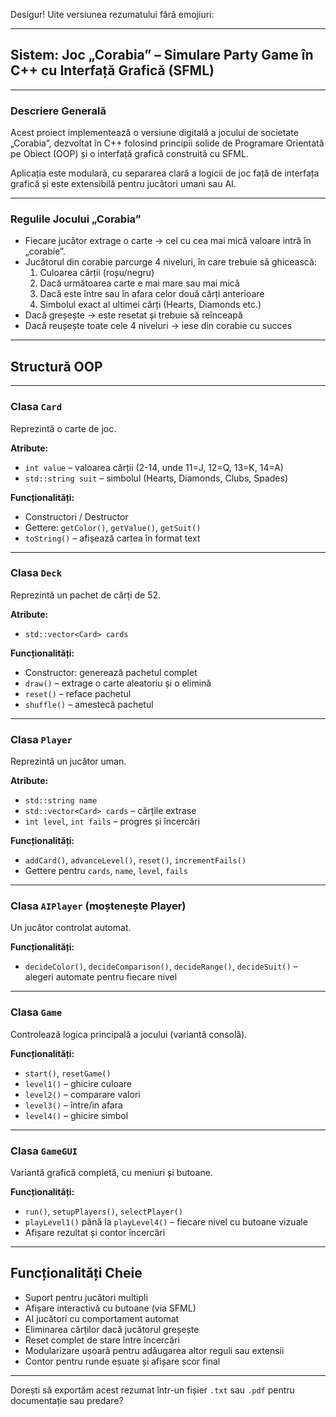 Desigur! Uite versiunea rezumatului fără emojiuri:

---

## Sistem: Joc „Corabia” – Simulare Party Game în C++ cu Interfață Grafică (SFML)

---

### Descriere Generală

Acest proiect implementează o versiune digitală a jocului de societate „Corabia”, dezvoltat în C++ folosind principii solide de Programare Orientată pe Obiect (OOP) și o interfață grafică construită cu SFML.

Aplicația este modulară, cu separarea clară a logicii de joc față de interfața grafică și este extensibilă pentru jucători umani sau AI.

---

### Regulile Jocului „Corabia”

- Fiecare jucător extrage o carte → cel cu cea mai mică valoare intră în „corabie”.
- Jucătorul din corabie parcurge 4 niveluri, în care trebuie să ghicească:
  1. Culoarea cărții (roșu/negru)
  2. Dacă următoarea carte e mai mare sau mai mică
  3. Dacă este între sau în afara celor două cărți anterioare
  4. Simbolul exact al ultimei cărți (Hearts, Diamonds etc.)
- Dacă greșește → este resetat și trebuie să reînceapă
- Dacă reușește toate cele 4 niveluri → iese din corabie cu succes

---

## Structură OOP

---

### Clasa `Card`

Reprezintă o carte de joc.

**Atribute:**
- `int value` – valoarea cărții (2-14, unde 11=J, 12=Q, 13=K, 14=A)
- `std::string suit` – simbolul (Hearts, Diamonds, Clubs, Spades)

**Funcționalități:**
- Constructori / Destructor
- Gettere: `getColor()`, `getValue()`, `getSuit()`
- `toString()` – afișează cartea în format text

---

### Clasa `Deck`

Reprezintă un pachet de cărți de 52.

**Atribute:**
- `std::vector<Card> cards`

**Funcționalități:**
- Constructor: generează pachetul complet
- `draw()` – extrage o carte aleatoriu și o elimină
- `reset()` – reface pachetul
- `shuffle()` – amestecă pachetul

---

### Clasa `Player`

Reprezintă un jucător uman.

**Atribute:**
- `std::string name`
- `std::vector<Card> cards` – cărțile extrase
- `int level`, `int fails` – progres și încercări

**Funcționalități:**
- `addCard()`, `advanceLevel()`, `reset()`, `incrementFails()`
- Gettere pentru `cards`, `name`, `level`, `fails`

---

### Clasa `AIPlayer` (moștenește Player)

Un jucător controlat automat.

**Funcționalități:**
- `decideColor()`, `decideComparison()`, `decideRange()`, `decideSuit()` – alegeri automate pentru fiecare nivel

---

### Clasa `Game`

Controlează logica principală a jocului (variantă consolă).

**Funcționalități:**
- `start()`, `resetGame()`
- `level1()` – ghicire culoare
- `level2()` – comparare valori
- `level3()` – între/in afara
- `level4()` – ghicire simbol

---

### Clasa `GameGUI`

Variantă grafică completă, cu meniuri și butoane.

**Funcționalități:**
- `run()`, `setupPlayers()`, `selectPlayer()`
- `playLevel1()` până la `playLevel4()` – fiecare nivel cu butoane vizuale
- Afișare rezultat și contor încercări

---

## Funcționalități Cheie

- Suport pentru jucători multipli
- Afișare interactivă cu butoane (via SFML)
- AI jucători cu comportament automat
- Eliminarea cărților dacă jucătorul greșește
- Reset complet de stare între încercări
- Modularizare ușoară pentru adăugarea altor reguli sau extensii
- Contor pentru runde eșuate și afișare scor final

---

Dorești să exportăm acest rezumat într-un fișier `.txt` sau `.pdf` pentru documentație sau predare?

